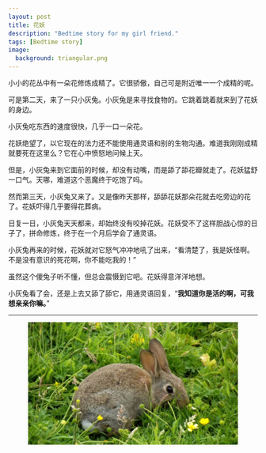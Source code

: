 ```yaml
---
layout: post
title: 花妖 
description: "Bedtime story for my girl friend."
tags: [Bedtime story]
image:
  background: triangular.png
---
```


小小的花丛中有一朵花修炼成精了。它很骄傲，自己可是附近唯一一个成精的呢。

可是第二天，来了一只小灰兔。小灰兔是来寻找食物的。它跳着跳着就来到了花妖的身边。

小灰兔吃东西的速度很快，几乎一口一朵花。

花妖绝望了，以它现在的法力还不能使用通灵语和别的生物沟通。难道我刚刚成精就要死在这里么？它在心中愤怒地问候上天。

但是，小灰兔来到它面前的时候，却没有动嘴，而是舔了舔花瓣就走了。花妖猛舒一口气。天哪，难道这个恶魔终于吃饱了吗。

然而第三天，小灰兔又来了。又是像昨天那样，舔舔花妖那朵花就去吃旁边的花了。花妖吓得几乎要得花葬病。

日复一日，小灰兔天天都来，却始终没有咬掉花妖。花妖受不了这样胆战心惊的日子了，拼命修炼，终于在一个月后学会了通灵语。

小灰兔再来的时候，花妖就对它怒气冲冲地吼了出来，“看清楚了，我是妖怪啊。不是没有意识的死花啊，你不能吃我的！”

虽然这个傻兔子听不懂，但总会震慑到它吧。花妖得意洋洋地想。

小灰兔看了会，还是上去又舔了舔它，用通灵语回复，“**我知道你是活的啊，可我想亲亲你嘛。**”

----------------------------------

<figure>
	<img src="/images/2017-02-16-story.jpg" alt="">
	<figcaption></figcaption>
</figure>
